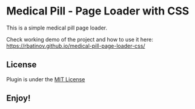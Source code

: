 # Medical Pill - Page Loader with CSS
This is a simple medical pill page loader. 

Check working demo of the project and how to use it here: 
https://rbatinov.github.io/medical-pill-page-loader-css/

## License
Plugin is under the [MIT License](https://github.com/rbatinov/medical-pill-page-loader-cssk/blob/main/LICENSE](https://github.com/rbatinov/medical-pill-page-loader-css/blob/main/LICENSE)https://github.com/rbatinov/medical-pill-page-loader-css/blob/main/LICENSE)

## Enjoy!
